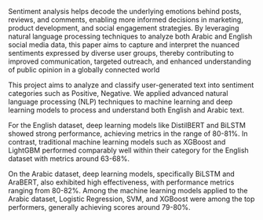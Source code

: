 Sentiment analysis helps decode the underlying emotions behind posts, reviews, and comments, enabling more informed decisions in marketing, product development, and social engagement strategies. By leveraging natural language processing techniques to analyze both Arabic and English social media data, this paper aims to capture and interpret the nuanced sentiments expressed by diverse user groups, thereby contributing to improved communication, targeted outreach, and enhanced understanding of public opinion in a globally connected world

This project aims to analyze and classify user-generated text into sentiment categories such as Positive, Negative. We applied advanced natural language processing (NLP) techniques to machine learning and deep learning models to process and understand both English and Arabic text.

For the English dataset, deep learning models like DistilBERT and BiLSTM showed strong performance, achieving metrics in the range of 80-81%. In contrast, traditional machine learning models such as XGBoost and LightGBM performed comparably well within their category for the English dataset with metrics around 63-68%.

On the Arabic dataset, deep learning models, specifically BiLSTM and AraBERT, also exhibited high effectiveness, with performance metrics ranging from 80-82%. Among the machine learning models applied to the Arabic dataset, Logistic Regression, SVM, and XGBoost were among the top performers, generally achieving scores around 79-80%.
